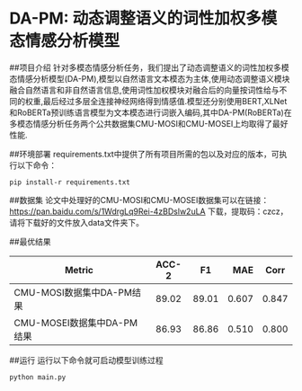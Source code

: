 # DA-PM: 动态调整语义的词性加权多模态情感分析模型

##项目介绍
针对多模态情感分析任务，我们提出了动态调整语义的词性加权多模态情感分析模型(DA-PM),模型以自然语言文本模态为主体,使用动态调整语义模块融合自然语言和非自然语言信息,使用词性加权模块对融合后的向量按词性给与不同的权重,最后经过多层全连接神经网络得到情感值.模型还分别使用BERT,XLNet和RoBERTa预训练语言模型为文本模态进行词嵌入编码,其中DA-PM(RoBERTa)在多模态情感分析任务两个公共数据集CMU-MOSI和CMU-MOSEI上均取得了最好性能.

##环境部署
requirements.txt中提供了所有项目所需的包以及对应的版本，可执行以下命令：
```
pip install-r requirements.txt
```


##数据集
论文中处理好的CMU-MOSI和CMU-MOSEI数据集可以在链接：https://pan.baidu.com/s/1WdrgLq9Rei-4zBDslw2uLA
下载，提取码：czcz，请将下载好的文件放入data文件夹下。


##最优结果

|           Metric          | ACC-2 | F1   | MAE  | Corr  |
| ------------------------- |:-----:| :---:|-----:| :----:|
| CMU-MOSI数据集中DA-PM结果  | 89.02 | 89.01| 0.607| 0.847 |
| CMU-MOSEI数据集中DA-PM结果 | 86.93 | 86.86| 0.510| 0.800 |

##运行
运行以下命令就可启动模型训练过程
```
python main.py
```



